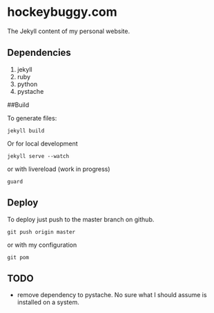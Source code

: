 # hockeybuggy.com

The Jekyll content of my personal website.

## Dependencies

1. jekyll
2. ruby
3. python
4. pystache

##Build

To generate files:

    jekyll build

Or for local development

    jekyll serve --watch

or with livereload (work in progress)

    guard

## Deploy

To deploy just push to the master branch on github.

    git push origin master

or with my configuration

    git pom

## TODO

- remove dependency to pystache. No sure what I should assume is installed on a
  system.

